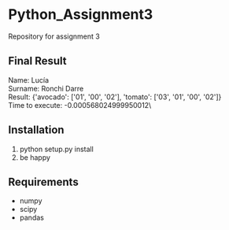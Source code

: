 # Python_Assignment3
Repository for assignment 3

## Final Result
Name: Lucía\
Surname: Ronchi Darre\
Result: {'avocado': ['01', '00', '02'], 'tomato': ['03', '01', '00', '02']}\
Time to execute: -0.000568024999950012\


## Installation

1. python setup.py install
2. be happy

## Requirements

* numpy
* scipy
* pandas
